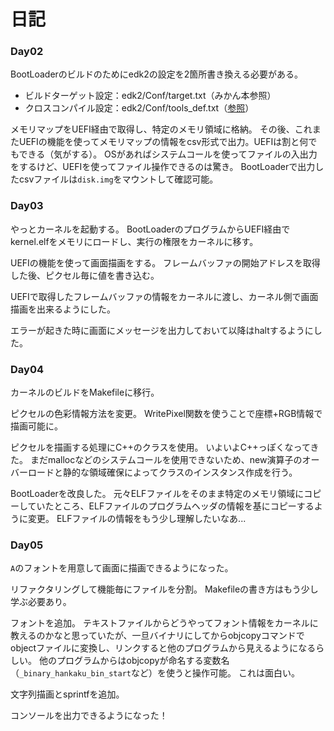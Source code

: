 # 日記

### Day02

BootLoaderのビルドのためにedk2の設定を2箇所書き換える必要がある。

- ビルドターゲット設定：edk2/Conf/target.txt（みかん本参照）
- クロスコンパイル設定：edk2/Conf/tools_def.txt（[参照](https://github.com/sarisia/mikanos-docker?tab=readme-ov-file#m1-mac-%E3%81%A7%E3%81%AE%E5%8B%95%E4%BD%9C%E3%81%AF)）

メモリマップをUEFI経由で取得し、特定のメモリ領域に格納。
その後、これまたUEFIの機能を使ってメモリマップの情報をcsv形式で出力。UEFIは割と何でもできる（気がする）。
OSがあればシステムコールを使ってファイルの入出力をするけど、UEFIを使ってファイル操作できるのは驚き。
BootLoaderで出力したcsvファイルは`disk.img`をマウントして確認可能。

### Day03

やっとカーネルを起動する。
BootLoaderのプログラムからUEFI経由でkernel.elfをメモリにロードし、実行の権限をカーネルに移す。

UEFIの機能を使って画面描画をする。
フレームバッファの開始アドレスを取得した後、ピクセル毎に値を書き込む。

UEFIで取得したフレームバッファの情報をカーネルに渡し、カーネル側で画面描画を出来るようにした。

エラーが起きた時に画面にメッセージを出力しておいて以降はhaltするようにした。

### Day04

カーネルのビルドをMakefileに移行。

ピクセルの色彩情報方法を変更。
WritePixel関数を使うことで座標+RGB情報で描画可能に。

ピクセルを描画する処理にC++のクラスを使用。
いよいよC++っぽくなってきた。
まだmallocなどのシステムコールを使用できないため、new演算子のオーバーロードと静的な領域確保によってクラスのインスタンス作成を行う。

BootLoaderを改良した。
元々ELFファイルをそのまま特定のメモリ領域にコピーしていたところ、ELFファイルのプログラムヘッダの情報を基にコピーするように変更。
ELFファイルの情報をもう少し理解したいなあ...

### Day05

`A`のフォントを用意して画面に描画できるようになった。

リファクタリングして機能毎にファイルを分割。
Makefileの書き方はもう少し学ぶ必要あり。

フォントを追加。
テキストファイルからどうやってフォント情報をカーネルに教えるのかなと思っていたが、一旦バイナリにしてからobjcopyコマンドでobjectファイルに変換し、リンクすると他のプログラムから見えるようになるらしい。
他のプログラムからはobjcopyが命名する変数名（`_binary_hankaku_bin_start`など）を使うと操作可能。
これは面白い。

文字列描画とsprintfを追加。

コンソールを出力できるようになった！